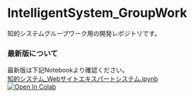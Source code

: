 # IntelligentSystem_GroupWork
知的システムグループワーク用の開発レポジトリです。

### 最新版について
最新版は下記Notebookより確認ください。<br>
[知的システム_Webサイトエキスパートシステム.ipynb](https://github.com/nogikun/IPUT2_IntelligentSystem/blob/main/%E7%9F%A5%E7%9A%84%E3%82%B7%E3%82%B9%E3%83%86%E3%83%A0_ChatBot.ipynb)<br>
[![Open In Colab](https://colab.research.google.com/assets/colab-badge.svg)](https://colab.research.google.com/github/nogikun/IPUT2_IntelligentSystem/blob/main/%E7%9F%A5%E7%9A%84%E3%82%B7%E3%82%B9%E3%83%86%E3%83%A0_ChatBot.ipynb)
